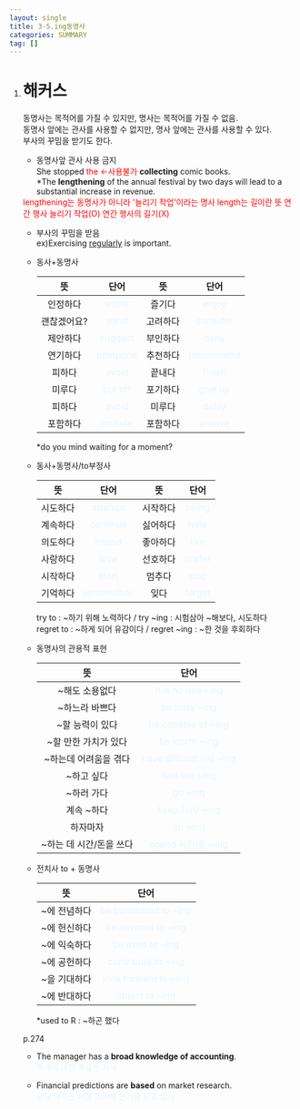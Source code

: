 ```yaml
---
layout: single
title: 3-5.ing동명사
categories: SUMMARY
tag: []
---
```


1. # 해커스
   동명사는 목적어를 가질 수 있지만, 명사는 목적어를 가질 수 없음.   
   동명사 앞에는 관사를 사용할 수 없지만, 명사 앞에는 관사를 사용할 수 있다.   
   부사의 꾸밈을 받기도 한다.   

   - 동명사앞 관사 사용 금지   
   She stopped <span style="color:red">the ←사용불가</span> __collecting__ comic books.   
   *The __lengthening__ of the annual festival by two days will lead to a substantial increase in revenue.   
   <span style="color:red">
   lengthening는 동명사가 아니라 '늘리기 작업'이라는 명사   
   length는 길이란 뜻   
   연간 행사 늘리기 작업(O)   
   연간 행사의 길기(X)   
   </span>   

   - 부사의 꾸밈을 받음   
   ex)Exercising <u>regularly</u> is important.   

   - 동사+동명사   

      |    뜻    |                        단어               |   뜻   |                단어                       |
      |:--------:|:----------------------------------------:|:------:|:-----------------------------------------:|
      | 인정하다  | <span style="color:#E8F5FF">admit</span> | 즐기다 | <span style="color:#E8F5FF">enjoy</span>  |
      |괜찮겠어요?| <span style="color:#E8F5FF">mind</span>  |고려하다|<span style="color:#E8F5FF">consider</span>|
      | 제안하다  |<span style="color:#E8F5FF">suggest</span>|부인하다|  <span style="color:#E8F5FF">deny</span>  |
      | 연기하다  |<span style="color:#E8F5FF">postpone</span>|추천하다|<span style="color:#E8F5FF">recommend</span>|
      |   피하다  | <span style="color:#E8F5FF">avoid</span> | 끝내다 | <span style="color:#E8F5FF">finish</span> |
      |   미루다  |<span style="color:#E8F5FF">put off</span>|포기하다| <span style="color:#E8F5FF">give up</span>|
      |   피하다  | <span style="color:#E8F5FF">avoid</span> | 미루다 | <span style="color:#E8F5FF">delay</span>  |
      |  포함하다 |<span style="color:#E8F5FF">include</span>|포함하다| <span style="color:#E8F5FF">involve</span>|

      *do you mind waiting for a moment?   

   - 동사+동명사/to부정사   

      |    뜻    |                        단어               |   뜻   |                단어                       |
      |:--------:|:----------------------------------------:|:------:|:-----------------------------------------:|
      | 시도하다  | <span style="color:#E8F5FF">attempt</span> | 시작하다 | <span style="color:#E8F5FF">being</span>  |
      | 계속하다  | <span style="color:#E8F5FF">continue</span> | 싫어하다 | <span style="color:#E8F5FF">hate</span>  |
      | 의도하다  | <span style="color:#E8F5FF">intend</span> | 좋아하다 | <span style="color:#E8F5FF">like</span>  |
      | 사랑하다  | <span style="color:#E8F5FF">love</span> | 선호하다 | <span style="color:#E8F5FF">prefer</span>  |
      | 시작하다  | <span style="color:#E8F5FF"> start</span> | 멈추다 | <span style="color:#E8F5FF">stop</span>  |
      | 기억하다  | <span style="color:#E8F5FF">rememeber</span> | 잊다 | <span style="color:#E8F5FF">forget</span>  |

      try to : ~하기 위해 노력하다 / try ~ing : 시험삼아 ~해보다, 시도하다   
      regret to : ~하게 되어 유감이다 / regret ~ing : ~한 것을 후회하다   

   - 동명사의 관용적 표현   

      |         뜻        |                           단어                             |
      |:-----------------:|:----------------------------------------------------------:|
      |   ~해도 소용없다   |     <span style="color:#E8F5FF">It is no use ~ing</span>   |
      |   ~하느라 바쁘다   |       <span style="color:#E8F5FF">be busy ~ing</span>      |
      |   ~할 능력이 있다  |    <span style="color:#E8F5FF">be capable of ~ing</span>   |
      |~할 만한 가치가 있다|        <span style="color:#E8F5FF">be worth ~ing</span>    |
      |~하는데 어려움을 겪다|<span style="color:#E8F5FF">have difficult (in) ~ing</span>|
      |     ~하고 싶다     |      <span style="color:#E8F5FF">feel like ~ing</span>    |
      |     ~하러 가다     |           <span style="color:#E8F5FF">go ~ing</span>      |
      |      계속 ~하다    |        <span style="color:#E8F5FF">keep (on) ~ing</span>  |
      |       하자마자     |           <span style="color:#E8F5FF">on ~ing</span>      |
      |~하는 데 시간/돈을 쓰다|  <span style="color:#E8F5FF">spend 시간/돈 ~ing</span>  |
   
   - 전치사 to + 동명사   

      |      뜻     |                         단어                            |
      |:-----------:|:-------------------------------------------------------:|
      | ~에 전념하다 |<span style="color:#E8F5FF">be committed to ~ing</span> |
      | ~에 헌신하다 | <span style="color:#E8F5FF">be devoted to ~ing</span>  |
      | ~에 익숙하다 |   <span style="color:#E8F5FF">be used to ~ing</span>   |
      | ~에 공헌하다 | <span style="color:#E8F5FF">contribute to ~ing</span>  |
      | ~을 기대하다 |<span style="color:#E8F5FF">look forward to ~ing</span> |
      | ~에 반대하다 |   <span style="color:#E8F5FF">object to ~ing</span>    |

      *used to R : ~하곤 했다   

   p.274   
   - The manager has a __broad knowledge of accounting__.    
   <span style="color:#E8F5FF">회계에 대한 폭넓은 지식</span>   
   
   - Financial predictions are __based__ on market research.   
   <span style="color:#E8F5FF">금융 예측은 시장 조사에 근거를 두고 있다</span>   